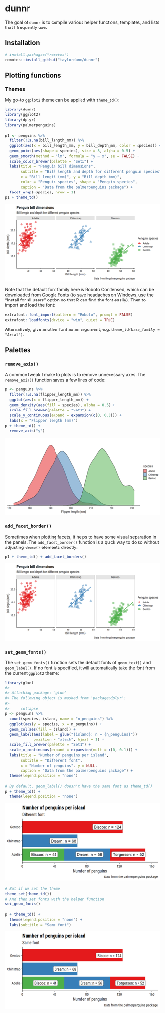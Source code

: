 
<!-- README.md is generated from README.Rmd. Please edit that file -->

# dunnr

<!-- badges: start -->
<!-- badges: end -->

The goal of `dunnr` is to compile various helper functions, templates,
and lists that I frequently use.

## Installation

``` r
# install.packages("remotes")
remotes::install_github("taylordunn/dunnr")
```

## Plotting functions

### Themes

My go-to `ggplot2` theme can be applied with `theme_td()`:

``` r
library(dunnr)
library(ggplot2)
library(dplyr)
library(palmerpenguins)

p1 <- penguins %>%
  filter(!is.na(bill_length_mm)) %>%
  ggplot(aes(x = bill_length_mm, y = bill_depth_mm, color = species)) +
  geom_point(aes(shape = species), size = 3, alpha = 0.5) +
  geom_smooth(method = "lm", formula = "y ~ x", se = FALSE) +
  scale_color_brewer(palette = "Set1") +
  labs(title = "Penguin bill dimensions",
       subtitle = "Bill length and depth for different penguin species",
       x = "Bill length (mm)", y = "Bill depth (mm)",
       color = "Penguin species", shape = "Penguin species",
       caption = "Data from the palmerpenguins package") +
  facet_wrap(~species, nrow = 1)
p1 + theme_td()
```

![](man/figures/README-example_theme_td-1.png)<!-- -->

Note that the default font family here is Roboto Condensed, which can be
downloaded from [Google
Fonts](https://fonts.google.com/specimen/Roboto+Condensed) (to save
headaches on Windows, use the “Install for all users” option so that R
can find the font easily). Then to import and load the font:

``` r
extrafont::font_import(pattern = "Roboto", prompt = FALSE)
extrafont::loadfonts(device = "win", quiet = TRUE)
```

Alternatively, give another font as an argument,
e.g. `theme_td(base_family = "Arial")`.

## Palettes

### `remove_axis()`

A common tweak I make to plots is to remove unnecessary axes. The
`remove_axis()` function saves a few lines of code:

``` r
p <- penguins %>%
  filter(!is.na(flipper_length_mm)) %>%
  ggplot(aes(x = flipper_length_mm)) +
  geom_density(aes(fill = species), alpha = 0.5) +
  scale_fill_brewer(palette = "Set1") +
  scale_y_continuous(expand = expansion(c(0, 0.1))) +
  labs(x = "Flipper length (mm)")
p + theme_td() +
  remove_axis("y")
```

![](man/figures/README-example_remove_axis-1.png)<!-- -->

### `add_facet_border()`

Sometimes when plotting facets, it helps to have some visual separation
in the panels. The `add_facet_border()` function is a quick way to do so
without adjusting `theme()` elements directly:

``` r
p1 + theme_td() + add_facet_borders()
```

![](man/figures/README-example_add_facet_borders-1.png)<!-- -->

### `set_geom_fonts()`

The `set_geom_fonts()` function sets the default fonts of `geom_text()`
and `geom_label()`. If no font is specified, it will automatically take
the font from the current `ggplot2` theme:

``` r
library(glue)
#> 
#> Attaching package: 'glue'
#> The following object is masked from 'package:dplyr':
#> 
#>     collapse
p <- penguins %>%
  count(species, island, name = "n_penguins") %>%
  ggplot(aes(y = species, x = n_penguins)) +
  geom_col(aes(fill = island)) +
  geom_label(aes(label = glue("{island}: n = {n_penguins}")),
             position = "stack", hjust = 1) +
  scale_fill_brewer(palette = "Set1") +
  scale_x_continuous(expand = expansion(mult = c(0, 0.1))) +
  labs(title = "Number of penguins per island",
       subtitle = "Different font",
       x = "Number of penguins", y = NULL,
       caption = "Data from the palmerpenguins package") +
  theme(legend.position = "none")

# By default, geom_label() doesn't have the same font as theme_td()
p + theme_td() +
  theme(legend.position = "none")
```

![](man/figures/README-example_set_geom_fonts-1.png)<!-- -->

``` r
# But if we set the theme
theme_set(theme_td())
# And then set fonts with the helper function
set_geom_fonts()

p + theme_td() +
  theme(legend.position = "none") +
  labs(subtitle = "Same font")
```

![](man/figures/README-example_set_geom_fonts-2.png)<!-- -->
